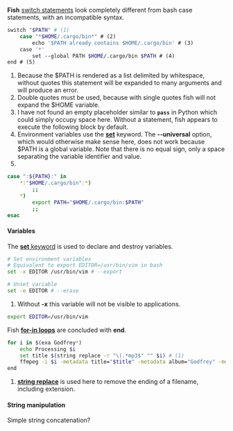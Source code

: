 **Fish** [switch statements](https://fishshell.com/docs/current/cmds/case.html) look completely different from bash case statements, with an incompatible syntax.

```sh title="Conditionally setting $PATH:"
switch "$PATH" # (1)
    case "*$HOME/.cargo/bin*" # (2)
        echo '$PATH already contains $HOME/.cargo/bin' # (3)
    case '*'
        set --global PATH $HOME/.cargo/bin $PATH # (4)
end # (5)
```

1. Because the $PATH is rendered as a list delimited by whitespace, without quotes this statement will be expanded to many arguments and will produce an error.
2. Double quotes must be used, because with single quotes fish will not expand the $HOME variable.
3. I have not found an empty placeholder similar to **`pass`** in Python which could simply occupy space here. 
Without a statement, fish appears to execute the following block by default.
4. Environment variables use the [**set**](https://fishshell.com/docs/current/cmds/set.html#cmd-set) keyword.
The **--universal** option, which would otherwise make sense here, does not work because $PATH is a global variable.
Note that there is no equal sign, only a space separating the variable identifier and value.
5. 
```sh title="Bash equivalent"
case ":${PATH}:" in
    *:"$HOME/.cargo/bin":*)
        ;;
    *)
        export PATH="$HOME/.cargo/bin:$PATH"
        ;;
esac
```

#### Variables

The [**set** keyword](https://fishshell.com/docs/current/cmds/set.html) is used to declare and destroy variables.

```sh
# Set environment variables 
# Equivalent to export EDITOR=/usr/bin/vim in bash
set -x EDITOR /usr/bin/vim # --export

# Unset variable
set -e EDITOR # --erase
```

1. Without **-x** this variable will not be visible to applications.
```sh title="Bash equivalent"
export EDITOR=/usr/bin/vim
```

Fish [**for-in loops**](https://fishshell.com/docs/current/cmds/for.html) are concluded with **end**.

```sh title="Set metadata in a loop"
for i in $(exa Godfrey*)
    echo Processing $i
    set title $(string replace -r "\(.*mp3$" "" $i) # (1)
    ffmpeg -i $i -metadata title="$title" -metadata album="Godfrey" -metadata artist="Vlad TV" -codec copy output/$i
end
```

1. [**string replace**](https://fishshell.com/docs/current/cmds/string.html?highlight=string#replace-subcommand) is used here to remove the ending of a filename, including extension.

#### String manipulation

Simple string concatenation?